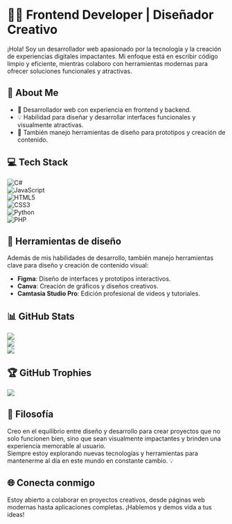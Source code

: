 # 👨‍💻 Frontend Developer | Diseñador Creativo  

¡Hola! Soy un desarrollador web apasionado por la tecnología y la creación de experiencias digitales impactantes. Mi enfoque está en escribir código limpio y eficiente, mientras colaboro con herramientas modernas para ofrecer soluciones funcionales y atractivas.  

## 💫 About Me  
- 🌟 Desarrollador web con experiencia en frontend y backend.  
- 💡 Habilidad para diseñar y desarrollar interfaces funcionales y visualmente atractivas.  
- 🎨 También manejo herramientas de diseño para prototipos y creación de contenido.  

## 💻 Tech Stack  
![C#](https://img.shields.io/badge/c%23-%23239120.svg?style=for-the-badge&logo=csharp&logoColor=white)  
![JavaScript](https://img.shields.io/badge/javascript-%23323330.svg?style=for-the-badge&logo=javascript&logoColor=%23F7DF1E)  
![HTML5](https://img.shields.io/badge/html5-%23E34F26.svg?style=for-the-badge&logo=html5&logoColor=white)  
![CSS3](https://img.shields.io/badge/css3-%231572B6.svg?style=for-the-badge&logo=css3&logoColor=white)  
![Python](https://img.shields.io/badge/python-3670A0?style=for-the-badge&logo=python&logoColor=ffdd54)  
![PHP](https://img.shields.io/badge/php-%23777BB4.svg?style=for-the-badge&logo=php&logoColor=white)  

## 🎨 Herramientas de diseño  
Además de mis habilidades de desarrollo, también manejo herramientas clave para diseño y creación de contenido visual:  
- **Figma**: Diseño de interfaces y prototipos interactivos.  
- **Canva**: Creación de gráficos y diseños creativos.  
- **Camtasia Studio Pro**: Edición profesional de videos y tutoriales.  

## 📊 GitHub Stats  
![](https://github-readme-stats.vercel.app/api?username=johnmartte&theme=radical&hide_border=false&include_all_commits=false&count_private=false)  
![](https://github-readme-streak-stats.herokuapp.com/?user=johnmartte&theme=radical&hide_border=false)  
![](https://github-readme-stats.vercel.app/api/top-langs/?username=johnmartte&theme=radical&hide_border=false&include_all_commits=false&count_private=false&layout=compact)  

## 🏆 GitHub Trophies  
![](https://github-profile-trophy.vercel.app/?username=johnmartte&theme=radical&no-frame=false&no-bg=true&margin-w=4)  

## 🚀 Filosofía  
Creo en el equilibrio entre diseño y desarrollo para crear proyectos que no solo funcionen bien, sino que sean visualmente impactantes y brinden una experiencia memorable al usuario.  
Siempre estoy explorando nuevas tecnologías y herramientas para mantenerme al día en este mundo en constante cambio. 💡  

## 🌐 Conecta conmigo  
Estoy abierto a colaborar en proyectos creativos, desde páginas web modernas hasta aplicaciones completas. ¡Hablemos y demos vida a tus ideas!  

<!-- Proudly created with GPRM ( https://gprm.itsvg.in ) -->
